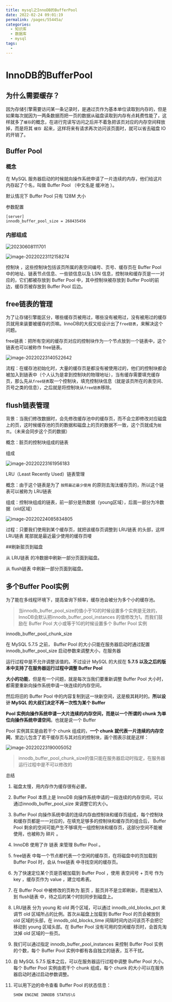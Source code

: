 ```yaml
---
title: mysql之InnoDB的BufferPool
date: 2022-02-24 09:01:19
permalink: /pages/55445a/
categories:
  - 知识库
  - 数据库
  - mysql
tags:
  - 
---
```

# InnoDB的BufferPool

## 为什么需要缓存？

因为存储引擎需要访问某一条记录时，是通过页作为基本单位读取到内存的，但是如果每次就因为一两条数据而把一页的数据从磁盘读取到内存有点耗费性能了，这样就多了`缓存`的概念，在进行完读写访问之后并不着急把该页对应的内存空间释放掉，而是将其 `缓存 `起来，这样将来有请求再次访问该页面时，就可以省去磁盘 IO 的开销了。

## Buffer Pool

### 概念

在 MySQL 服务器启动的时候就向操作系统申请了一片连续的内存，他们给这片内存起了个名，叫做 Buffer Pool （中文名是 缓冲池 ）。

默认情况下 Buffer Pool 只有 128M 大小

参数配置

```
[server] 
innodb_buffer_pool_size = 268435456
```

### 内部组成
![20230608111701](https://img.ggball.top/picGo/20230608111701.png)

![image-20220223112158274](https://img.ggball.top/picGo/image-20220223112158274.png)

控制块 ，这些控制块包括该页所属的表空间编号、页号、缓存页在 Buffer Pool 中的地址、链表节点信息、一些锁信息以及 LSN 信息，控制块和缓存页是一一对应的，它们都被存放到 Buffer Pool 中，其中控制块被存放到 Buffer Pool的前边，缓存页被存放到 Buffer Pool 后边。



## free链表的管理

为了让存储引擎能区分，哪些缓存页被用过，哪些没有被用过，没有被用过的缓存页就用来装要被缓存的页嘛。InnoDB的大叔又给设计出了`free链表`，来解决这个问题。

free链表：把所有空闲的缓存页对应的控制块作为一个节点放到一个链表中，这个链表也可以被称作 free链表。

![image-20220223140522642](https://img.ggball.top/picGo/image-20220223140522642.png)

流程：在缓存池初始化时，大量的缓存页是都没有被使用过的，他们的控制块都会被加入到链表中（个人认为是拿到控制块的物理地址），当有缓存需要填充缓存页，那么先从`free链表`取一个控制块，填充控制块信息（就是该页所在的表空间、页号之类的信息），之后就是将控制块从`free链表`移除。

## flush链表管理

背景：当我们修改数据时，会先修改缓存池中的缓存页，而不会立即修改对应磁盘上的页，这时候缓存池的页的数据和磁盘上的页的数据不一致，这个页就成为`脏页`。（未来会同步这个页的数据）

概念：脏页的控制块组成的链表

组成

![image-20220223161956183](https://img.ggball.top/picGo/image-20220223161956183.png)

LRU（Least Recently Used）链表管理

概念：由于这个链表是为了 `按照最近最少使用` 的原则去淘汰缓存页的，所以这个链表可以被称为 LRU链表 

组成：控制块组成的链表，前一部分是热数据（young区域），后面一部分为冷数据（old区域）

![image-20220224085834805](https://img.ggball.top/picGo/image-20220224085834805.png)

过程：只要我们使用到某个缓存页，就把该缓存页调整到 LRU链表 的头部，这样 LRU链表 尾部就是最近最少使用的缓存页喽



##刷新脏页到磁盘

从 LRU链表 的冷数据中刷新一部分页面到磁盘。

从 flush链表 中刷新一部分页面到磁盘。



## 多个Buffer Pool实例

为了能在多线程环境下，提高查询下频率，缓存池会被分为多个小的缓存池。

> 当innodb_buffer_pool_size的值小于1G的时候设置多个实例是无效的，InnoDB会默认把innodb_buffer_pool_instances 的值修改为1。而我们鼓励在 Buffer Pool 大小或等于1G的时候设置多个 Buffer Pool 实例

innodb_buffer_pool_chunk_size

在 MySQL 5.7.5 之前， Buffer Pool 的大小只能在服务器启动时通过配置 innodb_buffer_pool_size 启动参数来调整大小，在服务器

运行过程中是不允许调整该值的。不过设计 MySQL 的大叔在 **5.7.5 以及之后的版本中支持了在服务器运行过程中调整 Buffer Pool** 

**大小的功能**，但是有一个问题，就是每次当我们要重新调整 Buffer Pool 大小时，都需要重新向操作系统申请一块连续的内存空间，

然后将旧的 Buffer Pool 中的内容复制到这一块新空间，这是极其耗时的。**所以设计 MySQL 的大叔们决定不再一次性为某个 Buffer** 

**Pool 实例向操作系统申请一大片连续的内存空间，而是以一个所谓的 chunk 为单位向操作系统申请空间**。也就是说一个 Buffer 

Pool 实例其实是由若干个 chunk 组成的，**一个 chunk 就代表一片连续的内存空间**，里边儿包含了若干缓存页与其对应的控制块，画个图表示就是这样：

![image-20220223190005052](https://img.ggball.top/picGo/image-20220223190005052.png)

> innodb_buffer_pool_chunk_size的值只能在服务器启动时指定，在服务器运行过程中是不可以修改的



总结

1. 磁盘太慢，用内存作为缓存很有必要。

2. Buffer Pool 本质上是 InnoDB 向操作系统申请的一段连续的内存空间，可以通过innodb_buffer_pool_size 来调整它的大小。

3. Buffer Pool 向操作系统申请的连续内存由控制块和缓存页组成，每个控制块和缓存页都是一一对应的，在填充足够多的控制块和缓存页的组合后， Buffer Pool 剩余的空间可能产生不够填充一组控制块和缓存页，这部分空间不能被使用，也被称为 碎片 。

4. InnoDB 使用了许 链表 来管理 Buffer Pool 。

5. free链表 中每一个节点都代表一个空闲的缓存页，在将磁盘中的页加载到 Buffer Pool 时，会从 free链表 中寻找空闲的缓存页。

6. 为了快速定位某个页是否被加载到 Buffer Pool ，使用 表空间号 + 页号 作为 key ，缓存页作为 value ，建立哈希表。

7. 在 Buffer Pool 中被修改的页称为 脏页 ，脏页并不是立即刷新，而是被加入到 flush链表 中，待之后的某个时刻同步到磁盘上。

8. LRU链表 分为 young 和 old 两个区域，可以通过 innodb_old_blocks_pct 来调节 old 区域所占的比例。首次从磁盘上加载到 Buffer Pool 的页会被放到 old 区域的头部，在 innodb_old_blocks_time 间隔时间内访问该页不会把它移动到 young 区域头部。在 Buffer Pool 没有可用的空闲缓存页时，会首先淘汰掉 old 区域的一些页。

9. 我们可以通过指定 innodb_buffer_pool_instances 来控制 Buffer Pool 实例的个数，每个 Buffer Pool 实例中都有各自独立的链表，互不干扰。

10. 自 MySQL 5.7.5 版本之后，可以在服务器运行过程中调整 Buffer Pool 大小。每个 Buffer Pool 实例由若干个 chunk 组成，每个 chunk 的大小可以在服务器启动时通过启动参数调整。

11. 可以用下边的命令查看 Buffer Pool 的状态信息：

    ```
    SHOW ENGINE INNODB STATUS\G
    ```

    